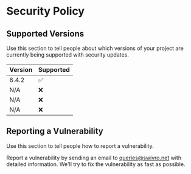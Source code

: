 # Security Policy

## Supported Versions

Use this section to tell people about which versions of your project are
currently being supported with security updates.

| Version | Supported          |
| ------- | ------------------ |
| 6.4.2   | :white_check_mark: |
| N/A     | :x:                |
| N/A     | :x:                |
| N/A     | :x:                |

## Reporting a Vulnerability

Use this section to tell people how to report a vulnerability.

Report a vulnerability by sending an email to queries@swivro.net with detailed information. We'll try to fix the vulnerability as fast as possible.
